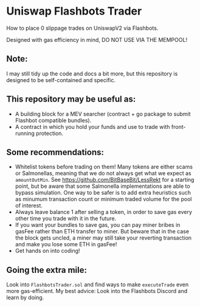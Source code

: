 # Uniswap Flashbots Trader

How to place 0 slippage trades on UniswapV2 via Flashbots.

Designed with gas efficiency in mind, DO NOT USE VIA THE MEMPOOL!

## Note:

I may still tidy up the code and docs a bit more, but this repository is designed to be self-contained and specific.

## This repository may be useful as:
- A building block for a MEV searcher (contract + go package to submit Flashbot compatible bundles).
- A contract in which you hold your funds and use to trade with front-running protection.

## Some recommendations:

- Whitelist tokens before trading on them! Many tokens are either scams or Salmonellas, meaning that we do not always get what we expect as `amountOutMin`. See https://github.com/BitBaseBit/LessRekt for a starting point, but be aware that some Salmonella implementations are able to bypass simulation. One way to be safer is to add extra heuristics such as minumum transaction count or minimum traded volume for the pool of interest.
- Always leave balance 1 after selling a token, in order to save gas every other time you trade with it in the future.
- If you want your bundles to save gas, you can pay miner bribes in gasFee rather than ETH transfer to miner. But beware that in the case the block gets uncled, a miner may still take your reverting transaction and make you lose some ETH in gasFee!
- Get hands on into coding! 

## Going the extra mile:

Look into `FlashbotsTrader.sol` and find ways to make `executeTrade` even more gas-efficient. My best advice: Look into the Flashbots Discord and learn by doing.
